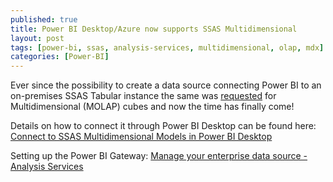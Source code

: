 ```yaml
---
published: true
title: Power BI Desktop/Azure now supports SSAS Multidimensional
layout: post
tags: [power-bi, ssas, analysis-services, multidimensional, olap, mdx]
categories: [Power-BI]
---
```


Ever since the possibility to create a data source connecting Power BI to an on-premises SSAS Tabular instance the same was [requested](https://ideas.powerbi.com/forums/265200-power-bi/suggestions/6606693-sql-server-analysis-services-cubes?tracking_code=3023dd7e6506a9e11f2a2fc1acddfe56) for Multidimensional (MOLAP) cubes and now the time has finally come!

Details on how to connect it through Power BI Desktop can be found here: [Connect to SSAS Multidimensional Models in Power BI Desktop](https://powerbi.microsoft.com/en-us/documentation/powerbi-desktop-ssas-multidimensional/)

Setting up the Power BI Gateway: [Manage your enterprise data source - Analysis Services](https://powerbi.microsoft.com/en-us/documentation/powerbi-gateway-enterprise-manage-ssas/)